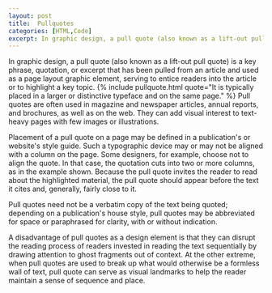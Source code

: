 ```yaml
---
layout: post
title:  Pullquotes
categories: [HTML,Code]
excerpt: In graphic design, a pull quote (also known as a lift-out pull quote) is a key phrase, quotation, or excerpt that has been pulled from an article and used as a page layout graphic element, serving to entice readers into the article or to highlight a key topic.
---
```


In graphic design, a pull quote (also known as a lift-out pull quote) is a key phrase, quotation, or excerpt that has been pulled from an article and used as a page layout graphic element, serving to entice readers into the article or to highlight a key topic. {% include pullquote.html quote="It is typically placed in a larger or distinctive typeface and on the same page." %} Pull quotes are often used in magazine and newspaper articles, annual reports, and brochures, as well as on the web. They can add visual interest to text-heavy pages with few images or illustrations.

Placement of a pull quote on a page may be defined in a publication's or website's style guide. Such a typographic device may or may not be aligned with a column on the page. Some designers, for example, choose not to align the quote. In that case, the quotation cuts into two or more columns, as in the example shown. Because the pull quote invites the reader to read about the highlighted material, the pull quote should appear before the text it cites and, generally, fairly close to it.

Pull quotes need not be a verbatim copy of the text being quoted; depending on a publication's house style, pull quotes may be abbreviated for space or paraphrased for clarity, with or without indication.

A disadvantage of pull quotes as a design element is that they can disrupt the reading process of readers invested in reading the text sequentially by drawing attention to ghost fragments out of context. At the other extreme, when pull quotes are used to break up what would otherwise be a formless wall of text, pull quote can serve as visual landmarks to help the reader maintain a sense of sequence and place.